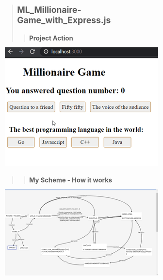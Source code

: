 > # ML_Millionaire-Game_with_Express.js
>> ## Project Action 
[![Demo CountPages alpha](https://github.com/LukaszKolodziejski/ML_Millionaire-Game_with_Express.js/blob/master/videoGIF.gif)](https://github.com/LukaszKolodziejski/ML_Millionaire-Game_with_Express.js)
>> ## My Scheme - How it works
![scheme](https://github.com/LukaszKolodziejski/ML_Millionaire-Game_with_Express.js/blob/master/how-it-work.png)
